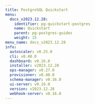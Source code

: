 ```yaml
---
title: PostgreSQL Quickstart
menu:
  docs_v2023.12.28:
    identifier: pg-quickstart-postgres
    name: Quickstart
    parent: pg-postgres-guides
    weight: 15
menu_name: docs_v2023.12.28
info:
  autoscaler: v0.25.0
  cli: v0.40.0
  dashboard: v0.16.0
  installer: v2023.12.28
  ops-manager: v0.27.0
  provisioner: v0.40.0
  schema-manager: v0.16.0
  ui-server: v0.16.0
  version: v2023.12.28
  webhook-server: v0.16.0
---
```


